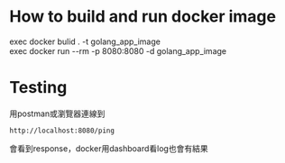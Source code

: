 # How to build and run docker image

exec docker bulid . -t golang_app_image  
exec docker run --rm -p 8080:8080 -d golang_app_image

# Testing

用postman或瀏覽器連線到
```
http://localhost:8080/ping
```
會看到response，docker用dashboard看log也會有結果
